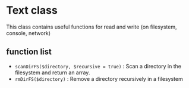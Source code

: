 # Text class

This class contains useful functions for read and write (on filesystem, console, network)

## function list

*  `scanDirFS($directory, $recursive = true)`  : Scan a directory in the filesystem and return an array.
* `rmDirFS($directory)` : Remove a directory recursively in a filesystem